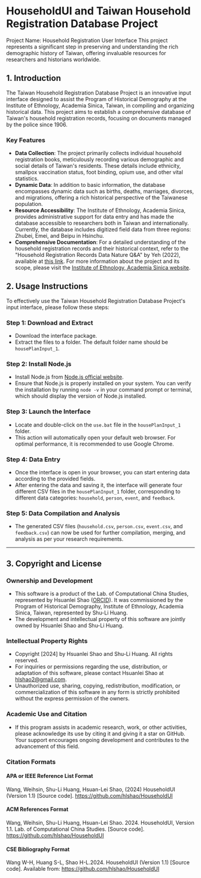 # HouseholdUI and Taiwan Household Registration Database Project
Project Name: Household Registration User Interface
This project represents a significant step in preserving and understanding the rich demographic history of Taiwan, offering invaluable resources for researchers and historians worldwide.

## 1. Introduction
The Taiwan Household Registration Database Project is an innovative input interface designed to assist the Program of Historical Demography at the Institute of Ethnology, Academia Sinica, Taiwan, in compiling and organizing historical data. This project aims to establish a comprehensive database of Taiwan's household registration records, focusing on documents managed by the police since 1906.

### Key Features
- **Data Collection**: The project primarily collects individual household registration books, meticulously recording various demographic and social details of Taiwan's residents. These details include ethnicity, smallpox vaccination status, foot binding, opium use, and other vital statistics.
- **Dynamic Data**: In addition to basic information, the database encompasses dynamic data such as births, deaths, marriages, divorces, and migrations, offering a rich historical perspective of the Taiwanese population.
- **Resource Accessibility**: The Institute of Ethnology, Academia Sinica, provides administrative support for data entry and has made the database accessible to researchers both in Taiwan and internationally. Currently, the database includes digitized field data from three regions: Zhubei, Emei, and Beipu in Hsinchu.
- **Comprehensive Documentation**: For a detailed understanding of the household registration records and their historical context, refer to the "Household Registration Records Data Nature Q&A" by Yeh (2022), available at [this link](https://drive.google.com/file/d/1nui-RuWA3EDEWWCFa4iUd3f8xP2Ry1A7/view?usp=sharing).
For more information about the project and its scope, please visit the [Institute of Ethnology, Academia Sinica website](https://www.ioe.sinica.edu.tw/Content/Messages/Msg_content.aspx?SiteID=1130253423514047143&MenuID=1130253424515647541&FID=).

## 2. Usage Instructions
To effectively use the Taiwan Household Registration Database Project's input interface, please follow these steps:

### Step 1: Download and Extract
- Download the interface package.
- Extract the files to a folder. The default folder name should be `housePlanInput_1`.

### Step 2: Install Node.js
- Install Node.js from [Node.js official website](https://nodejs.org/en).
- Ensure that Node.js is properly installed on your system. You can verify the installation by running `node -v` in your command prompt or terminal, which should display the version of Node.js installed.

### Step 3: Launch the Interface
- Locate and double-click on the `use.bat` file in the `housePlanInput_1` folder.
- This action will automatically open your default web browser. For optimal performance, it is recommended to use Google Chrome.

### Step 4: Data Entry
- Once the interface is open in your browser, you can start entering data according to the provided fields.
- After entering the data and saving it, the interface will generate four different CSV files in the `housePlanInput_1` folder, corresponding to different data categories: `household`, `person`, `event`, and `feedback`.

### Step 5: Data Compilation and Analysis
- The generated CSV files (`household.csv`, `person.csv`, `event.csv`, and `feedback.csv`) can now be used for further compilation, merging, and analysis as per your research requirements.
---
## 3. Copyright and License

### Ownership and Development

- This software is a product of the Lab. of Computational China Studies, represented by Hsuanlei Shao ([ORCID](https://orcid.org/0000-0002-7101-5272)). It was commissioned by the Program of Historical Demography, Institute of Ethnology, Academia Sinica, Taiwan, represented by Shu-Li Huang.
- The development and intellectual property of this software are jointly owned by Hsuanlei Shao and Shu-Li Huang.

### Intellectual Property Rights

- Copyright [2024] by Hsuanlei Shao and Shu-Li Huang. All rights reserved.
- For inquiries or permissions regarding the use, distribution, or adaptation of this software, please contact Hsuanlei Shao at hlshao2@gmail.com.
- Unauthorized use, sharing, copying, redistribution, modification, or commercialization of this software in any form is strictly prohibited without the express permission of the owners.

### Academic Use and Citation

- If this program assists in academic research, work, or other activities, please acknowledge its use by citing it and giving it a star on GitHub. Your support encourages ongoing development and contributes to the advancement of this field.

### Citation Formats

#### APA or IEEE Reference List Format
Wang, Weihsin, Shu-Li Huang, Hsuan-Lei Shao, (2024) HouseholdUI (Version 1.1) [Source code]. https://github.com/hlshao/HouseholdUI

#### ACM References Format
Wang, Weihsin, Shu-Li Huang, Hsuan-Lei Shao. 2024. HouseholdUI, Version 1.1. Lab. of Computational China Studies. [Source code]. https://github.com/hlshao/HouseholdUI

#### CSE Bibliography Format
Wang W-H, Huang S-L, Shao H-L.2024. HouseholdUI (Version 1.1) [Source code]. Available from: https://github.com/hlshao/HouseholdUI
